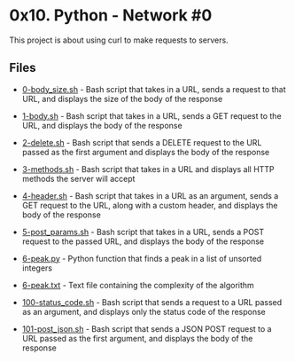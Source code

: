 # 0x10. Python - Network #0

This project is about using curl to make requests to servers.

## Files

- [0-body_size.sh](0-body_size.sh) - Bash script that takes in a URL, sends a request to that URL, and displays the size of the body of the response

- [1-body.sh](1-body.sh) - Bash script that takes in a URL, sends a GET request to the URL, and displays the body of the response

- [2-delete.sh](2-delete.sh) - Bash script that sends a DELETE request to the URL passed as the first argument and displays the body of the response

- [3-methods.sh](3-methods.sh) - Bash script that takes in a URL and displays all HTTP methods the server will accept

- [4-header.sh](4-header.sh) - Bash script that takes in a URL as an argument, sends a GET request to the URL, along with a custom header, and displays the body of the response

- [5-post_params.sh](5-post_params.sh) - Bash script that takes in a URL, sends a POST request to the passed URL, and displays the body of the response

- [6-peak.py](6-peak.py) - Python function that finds a peak in a list of unsorted integers

- [6-peak.txt](6-peak.txt) - Text file containing the complexity of the algorithm

- [100-status_code.sh](100-status_code.sh) - Bash script that sends a request to a URL passed as an argument, and displays only the status code of the response

- [101-post_json.sh](101-post_json.sh) - Bash script that sends a JSON POST request to a URL passed as the first argument, and displays the body of the response